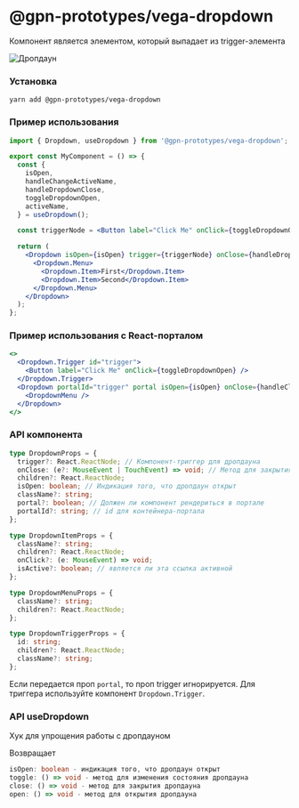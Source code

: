 # @gpn-prototypes/vega-dropdown

Компонент является элементом, который выпадает из trigger-элемента

![Дропдаун](docs/dropdown.png)

### Установка

```
yarn add @gpn-prototypes/vega-dropdown
```

### Пример использования

```jsx
import { Dropdown, useDropdown } from '@gpn-prototypes/vega-dropdown';

export const MyComponent = () => {
  const {
    isOpen,
    handleChangeActiveName,
    handleDropdownClose,
    toggleDropdownOpen,
    activeName,
  } = useDropdown();

  const triggerNode = <Button label="Click Me" onClick={toggleDropdownOpen} />;

  return (
    <Dropdown isOpen={isOpen} trigger={triggerNode} onClose={handleDropdownClose}>
      <Dropdown.Menu>
        <Dropdown.Item>First</Dropdown.Item>
        <Dropdown.Item>Second</Dropdown.Item>
      </Dropdown.Menu>
    </Dropdown>
  );
};
```

### Пример использования с React-порталом

```jsx
<>
  <Dropdown.Trigger id="trigger">
    <Button label="Click Me" onClick={toggleDropdownOpen} />
  </Dropdown.Trigger>
  <Dropdown portalId="trigger" portal isOpen={isOpen} onClose={handleClose}>
    <DropdownMenu />
  </Dropdown>
</>
```

### API компонента

```ts
type DropdownProps = {
  trigger?: React.ReactNode; // Компонент-триггер для дропдауна
  onClose: (e?: MouseEvent | TouchEvent) => void; // Метод для закрытия дропдауна
  children?: React.ReactNode;
  isOpen: boolean; // Индикация того, что дропдаун открыт
  className?: string;
  portal?: boolean; // Должен ли компонент рендериться в портале
  portalId?: string; // id для контейнера-портала
};

type DropdownItemProps = {
  className?: string;
  children?: React.ReactNode;
  onClick?: (e: MouseEvent) => void;
  isActive?: boolean; // является ли эта ссылка активной
};

type DropdownMenuProps = {
  className?: string;
  children?: React.ReactNode;
};

type DropdownTriggerProps = {
  id: string;
  children?: React.ReactNode;
  className?: string;
};
```

Если передается проп `portal`, то проп trigger игнорируется. Для триггера используйте компонент `Dropdown.Trigger`.

### API useDropdown

Хук для упрощения работы с дропдауном

Возвращает

```ts
isOpen: boolean - индикация того, что дропдаун открыт
toggle: () => void - метод для изменения состояния дропдауна
close: () => void - метод для закрытия дропдауна
open: () => void - метод для открытия дропдауна

```
